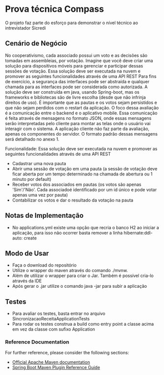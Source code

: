 # Prova técnica Compass 

O projeto faz parte do esforço para demonstrar o nível técnico ao intrevistador Sicredi

## Cenário de Negócio
No cooperativismo, cada associado possui um voto e as decisões são tomadas em assembleias,
por votação. Imagine que você deve criar uma solução para dispositivos móveis para gerenciar e
participar dessas sessões de votação.
Essa solução deve ser executada na nuvem e promover as seguintes funcionalidades através de
uma API REST
Para fins de exercício, a segurança das interfaces pode ser abstraída e qualquer chamada para as interfaces pode ser considerada como autorizada. A solução deve ser construída em java, usando Spring-boot, mas os frameworks e bibliotecas são de livre escolha (desde que não infrinja direitos
de uso).
É importante que as pautas e os votos sejam persistidos e que não sejam perdidos com o restart da aplicação.
O foco dessa avaliação é a comunicação entre o backend e o aplicativo mobile. Essa comunicação é feita através de mensagens no formato JSON, onde essas mensagens serão interpretadas pelo cliente para montar as telas onde o usuário vai interagir com o sistema. A aplicação cliente não faz parte da avaliação, apenas os componentes do servidor. O formato padrão dessas mensagens será detalhado no anexo 1.

Funcionalidade:
Essa solução deve ser executada na nuvem e promover as seguintes funcionalidades através de
uma API REST
* Cadastrar uma nova pauta
* Abrir uma sessão de votação em uma pauta (a sessão de votação deve ficar aberta por um tempo determinado na chamada de abertura ou 1 minuto por default)
* Receber votos dos associados em pautas (os votos são apenas 'Sim'/'Não'. Cada associadoé identificado por um id único e pode votar apenas uma vez por pauta)
* Contabilizar os votos e dar o resultado da votação na pauta


## Notas de Implementação

* No applications.yml existe uma opção que recria o banco H2 ao iniciar a aplicação, para isso não ocorrer basta remover a linha  hibernate:ddl-auto: create

## Modo de Usar
* Faça o download do repositório
* Utilize o wrapper do maven através do comando ./mvnw.
* Além de utilizar o wrapper para criar o Jar. Também é possível cria-lo através da IDE
* Após gerar o .jar utilize o comando java -jar para subir a aplicação

## Testes
* Para avaliar os testes, basta entrar no arquivo SincronizacaoReceitaApplicationTests
* Para rodar os testes construa a build como entry point a classe acima em vez da classe com sufixo Application

### Reference Documentation

For further reference, please consider the following sections:

* [Official Apache Maven documentation](https://maven.apache.org/guides/index.html)
* [Spring Boot Maven Plugin Reference Guide](https://docs.spring.io/spring-boot/docs/3.0.0/maven-plugin/reference/html/)


